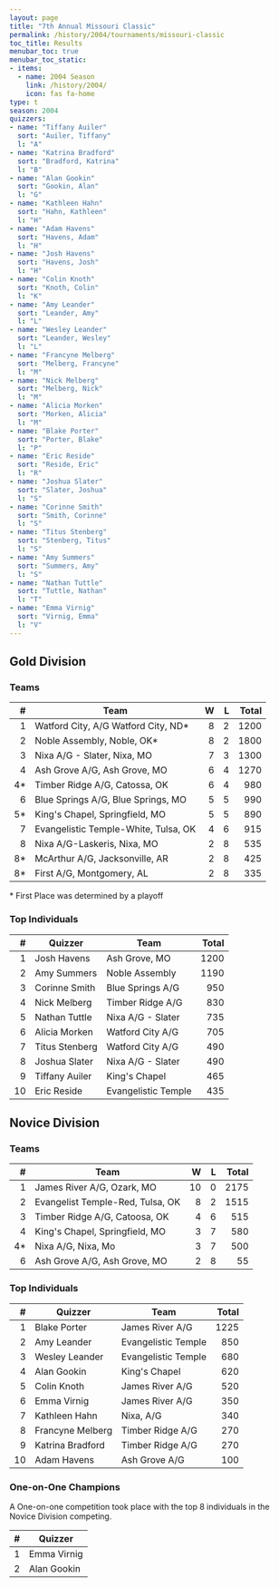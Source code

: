 ```yaml
---
layout: page
title: "7th Annual Missouri Classic"
permalink: /history/2004/tournaments/missouri-classic
toc_title: Results
menubar_toc: true
menubar_toc_static:
- items:
  - name: 2004 Season
    link: /history/2004/
    icon: fas fa-home
type: t
season: 2004
quizzers:
- name: "Tiffany Auiler"
  sort: "Auiler, Tiffany"
  l: "A"
- name: "Katrina Bradford"
  sort: "Bradford, Katrina"
  l: "B"
- name: "Alan Gookin"
  sort: "Gookin, Alan"
  l: "G"
- name: "Kathleen Hahn"
  sort: "Hahn, Kathleen"
  l: "H"
- name: "Adam Havens"
  sort: "Havens, Adam"
  l: "H"
- name: "Josh Havens"
  sort: "Havens, Josh"
  l: "H"
- name: "Colin Knoth"
  sort: "Knoth, Colin"
  l: "K"
- name: "Amy Leander"
  sort: "Leander, Amy"
  l: "L"
- name: "Wesley Leander"
  sort: "Leander, Wesley"
  l: "L"
- name: "Francyne Melberg"
  sort: "Melberg, Francyne"
  l: "M"
- name: "Nick Melberg"
  sort: "Melberg, Nick"
  l: "M"
- name: "Alicia Morken"
  sort: "Morken, Alicia"
  l: "M"
- name: "Blake Porter"
  sort: "Porter, Blake"
  l: "P"
- name: "Eric Reside"
  sort: "Reside, Eric"
  l: "R"
- name: "Joshua Slater"
  sort: "Slater, Joshua"
  l: "S"
- name: "Corinne Smith"
  sort: "Smith, Corinne"
  l: "S"
- name: "Titus Stenberg"
  sort: "Stenberg, Titus"
  l: "S"
- name: "Amy Summers"
  sort: "Summers, Amy"
  l: "S"
- name: "Nathan Tuttle"
  sort: "Tuttle, Nathan"
  l: "T"
- name: "Emma Virnig"
  sort: "Virnig, Emma"
  l: "V"
---
```


## Gold Division

### Teams

|    # | Team                                 |    W |    L | Total |
| ---: | ------------------------------------ | ---: | ---: | ----: |
|    1 | Watford City, A/G Watford City, ND*  |    8 |    2 |  1200 |
|    2 | Noble Assembly, Noble, OK*           |    8 |    2 |  1800 |
|    3 | Nixa A/G - Slater, Nixa, MO          |    7 |    3 |  1300 |
|    4 | Ash Grove A/G, Ash Grove, MO         |    6 |    4 |  1270 |
|   4* | Timber Ridge A/G, Catossa, OK        |    6 |    4 |   980 |
|    6 | Blue Springs A/G, Blue Springs, MO   |    5 |    5 |   990 |
|   5* | King's Chapel, Springfield, MO       |    5 |    5 |   890 |
|    7 | Evangelistic Temple-White, Tulsa, OK |    4 |    6 |   915 |
|    8 | Nixa A/G-Laskeris, Nixa, MO          |    2 |    8 |   535 |
|   8* | McArthur A/G, Jacksonville, AR       |    2 |    8 |   425 |
|   8* | First A/G, Montgomery, AL            |    2 |    8 |   335 |

\* First Place was determined by a playoff

### Top Individuals

|    # | Quizzer        | Team                | Total |
| ---: | -------------- | ------------------- | ----: |
|    1 | Josh Havens    | Ash Grove, MO       |  1200 |
|    2 | Amy Summers    | Noble Assembly      |  1190 |
|    3 | Corinne Smith  | Blue Springs A/G    |   950 |
|    4 | Nick Melberg   | Timber Ridge A/G    |   830 |
|    5 | Nathan Tuttle  | Nixa A/G - Slater   |   735 |
|    6 | Alicia Morken  | Watford City A/G    |   705 |
|    7 | Titus Stenberg | Watford City A/G    |   490 |
|    8 | Joshua Slater  | Nixa A/G - Slater   |   490 |
|    9 | Tiffany Auiler | King's Chapel       |   465 |
|   10 | Eric Reside    | Evangelistic Temple |   435 |

## Novice Division

### Teams

|    # | Team                             |    W |    L | Total |
| ---: | -------------------------------- | ---: | ---: | ----: |
|    1 | James River A/G, Ozark, MO       |   10 |    0 |  2175 |
|    2 | Evangelist Temple-Red, Tulsa, OK |    8 |    2 |  1515 |
|    3 | Timber Ridge A/G, Catoosa, OK    |    4 |    6 |   515 |
|    4 | King's Chapel, Springfield, MO   |    3 |    7 |   580 |
|   4* | Nixa A/G, Nixa, Mo               |    3 |    7 |   500 |
|    6 | Ash Grove A/G, Ash Grove, MO     |    2 |    8 |    55 |

### Top Individuals

|    # | Quizzer          | Team                | Total |
| ---: | ---------------- | ------------------- | ----: |
|    1 | Blake Porter     | James River A/G     |  1225 |
|    2 | Amy Leander      | Evangelistic Temple |   850 |
|    3 | Wesley Leander   | Evangelistic Temple |   680 |
|    4 | Alan Gookin      | King's Chapel       |   620 |
|    5 | Colin Knoth      | James River A/G     |   520 |
|    6 | Emma Virnig      | James River A/G     |   350 |
|    7 | Kathleen Hahn    | Nixa, A/G           |   340 |
|    8 | Francyne Melberg | Timber Ridge A/G    |   270 |
|    9 | Katrina Bradford | Timber Ridge A/G    |   270 |
|   10 | Adam Havens      | Ash Grove A/G       |   100 |

### One-on-One Champions

A One-on-one competition took place with the top 8 individuals in the Novice Division competing.

|    # | Quizzer     |
| ---: | ----------- |
|    1 | Emma Virnig |
|    2 | Alan Gookin |